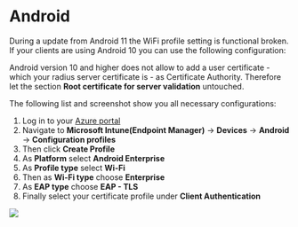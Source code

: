 # Android

During a update from Android 11 the WiFi profile setting is functional broken. If your clients are using Android 10 you can use the following configuration: 

Android version 10 and higher does not allow to add a user certificate - which your radius server certificate is - as Certificate Authority. Therefore let the section **Root certificate for server validation** untouched.

The following list and screenshot show you all necessary configurations:

1. Log in to your [Azure portal](https://porta.azure.com/)​
2. Navigate to **Microsoft Intune\(Endpoint Manager\)** -&gt; **Devices** -&gt; **Android** -&gt; **Configuration profiles**
3. Then click **Create Profile**
4. As **Platform** select **Android Enterprise**
5. As **Profile type** select **Wi-Fi**
6. Then as **Wi-Fi type** choose **Enterprise**
7. As **EAP type** choose **EAP - TLS**
8. Finally select your certificate profile under **Client Authentication**

![](https://gblobscdn.gitbook.com/assets%2F-Lzl3JXanfpvdg6pLlGg%2F-MRzTCnyTXIc508RLjzv%2F-MRzWMMOFKRnAWGMCG10%2Fandroid-enterprise-eap-tls-settings.png?alt=media&token=c08d2827-cf3a-42ae-ac45-54764d8d581f)

